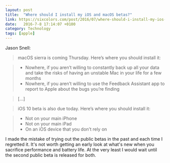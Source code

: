 ```yaml
---
layout: post
title:  "Where should I install my iOS and macOS betas?"
link: https://sixcolors.com/post/2016/07/where-should-i-install-my-ios-and-macos-betas-a-guide/
date:   2016-7-8 17:14:07 +0100
category: Technology
tags: [apple]
---
```


Jason Snell:

>macOS sierra is coming Thursday. Here’s where you should install it:

> * Nowhere, if you aren’t willing to constantly back up all your data and take the risks of having an unstable Mac in your life for a few months
> * Nowhere, if you aren’t willing to use the Feedback Assistant app to report to Apple about the bugs you’re finding

>[...]

>iOS 10 beta is also due today. Here’s where you should install it:

> * Not on your main iPhone
> * Not on your main iPad
> * On an iOS device that you don’t rely on

I made the mistake of trying out the public betas in the past and each time I regretted it. It's not worth getting an early look at what's new when you sacrifice performance and battery life. At the very least I would wait until the second public beta is released for both.